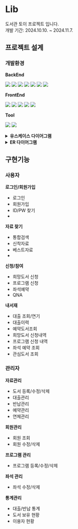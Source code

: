 # Lib

도서관 토이 프로젝트 입니다.<br/>
개발 기간: 2024.10.10. ~ 2024.11.7.

## 프로젝트 설계

### 개발환경

**BackEnd**

<img src="https://img.shields.io/badge/springframework-6DB33F?style=for-the-badge&logo=springframework&logoColor=white"> <img src="https://img.shields.io/badge/java 8-007396?style=for-the-badge&logo=java&logoColor=white"> <img src="https://img.shields.io/badge/jsp-F7DF1E?style=for-the-badge&logo=jsp&logoColor=black"> 
<img src="https://img.shields.io/badge/postgresql 14-4169E1?style=for-the-badge&logo=postgresql&logoColor=white"> <img src="https://img.shields.io/badge/mybatis-02303A?style=for-the-badge&logo=mybatis&logoColor=white"> <img src="https://img.shields.io/badge/apache tomcat 8.5-F8DC75?style=for-the-badge&logo=apachetomcat&logoColor=black"> <img src="https://img.shields.io/badge/maven-C71A36?style=for-the-badge&logo=apachemaven&logoColor=white">

**FrontEnd**

<img src="https://img.shields.io/badge/html5-E34F26?style=for-the-badge&logo=html5&logoColor=white"> <img src="https://img.shields.io/badge/css3-1572B6?style=for-the-badge&logo=css3&logoColor=white"> <img src="https://img.shields.io/badge/javascript-F7DF1E?style=for-the-badge&logo=javascript&logoColor=black"> <img src="https://img.shields.io/badge/jquery-0769AD?style=for-the-badge&logo=jquery&logoColor=white"> <img src="https://img.shields.io/badge/bootstrap-7952B3?style=for-the-badge&logo=bootstrap&logoColor=white">

**Tool**

<img src="https://img.shields.io/badge/eclipse-2C2255?style=for-the-badge&logo=eclipseide&logoColor=white"> <img src="https://img.shields.io/badge/github-181717?style=for-the-badge&logo=github&logoColor=white">

<details>
<summary><b>유스케이스 다이어그램</b></summary>
<div markdown="1">
  
![lib_usecase](https://github.com/user-attachments/assets/ff226900-953b-4616-995e-62021e2ddd8b)
</div>
</details>

<details>
<summary><b>ER 다이어그램</b></summary>
<div markdown="1">
  
![lib_erd](https://github.com/user-attachments/assets/bf127fcc-6d8b-4e12-9daa-32bb324f1121)
</div>
</details>


## 구현기능

### 사용자

**로그인/회원가입**
- 로그인
- 회원가입
- ID/PW 찾기
- 
**자료 찾기**
- 통합검색
- 신착자료
- 베스트자료
- 
**신청/참여**

- 희망도서 신청
- 프로그램 신청
- 좌석예약
- QNA

**내서재**

- 대출 조회/연기
- 대출이력
- 예약도서조회
- 희망도서 신청내역
- 프로그램 신청 내역
- 좌석 예약 조회
- 관심도서 조회

### 관리자
  
**자료관리**

- 도서 등록/수정/삭제
- 대출관리
- 반납관리
- 예약관리
- 연체관리

**회원관리**

- 회원 조회
- 회원 수정/삭제

**프로그램 관리**

- 프로그램 등록/수정/삭제

**좌석 관리**

- 좌석 수정/삭제

**통계관리**

- 대출/반납 통계
- 도서 보유 현황
- 이용자 현황
  










